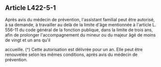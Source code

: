 ## Article L422-5-1

Après avis du médecin de prévention, l'assistant familial peut être autorisé, à sa demande, à travailler au delà
de la limite d'âge mentionnée à l'article L. 556-11 du code général de la fonction publique, dans la limite de
trois ans, afin de prolonger l'accompagnement du mineur ou du majeur âgé de moins de vingt et un ans qu'il

accueille. (^)
Cette autorisation est délivrée pour un an. Elle peut être renouvelée selon les mêmes conditions, après avis
du médecin de prévention.

